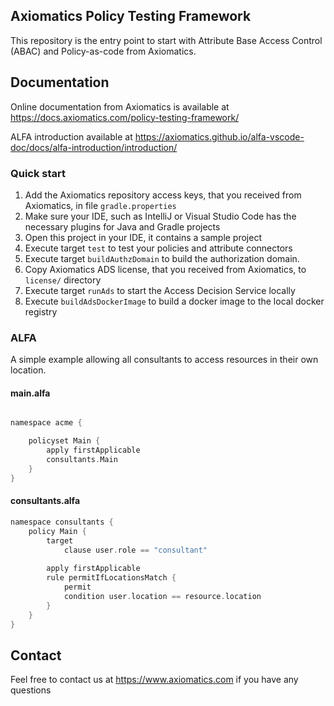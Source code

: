 ## Axiomatics Policy Testing Framework

This repository is the entry point to start with Attribute Base Access Control (ABAC) and Policy-as-code from Axiomatics.

## Documentation

Online documentation from Axiomatics is available at https://docs.axiomatics.com/policy-testing-framework/

ALFA introduction available at https://axiomatics.github.io/alfa-vscode-doc/docs/alfa-introduction/introduction/

### Quick start

1. Add the Axiomatics repository access keys, that you received from Axiomatics, in file `gradle.properties`
2. Make sure your IDE, such as IntelliJ or Visual Studio Code has the necessary plugins for Java and Gradle projects
3. Open this project in your IDE, it contains a sample project
4. Execute target `test` to test your policies and attribute connectors
5. Execute target `buildAuthzDomain` to build the authorization domain.
6. Copy Axiomatics ADS license, that you received from Axiomatics, to `license/` directory
7. Execute target `runAds` to start the Access Decision Service locally
8. Execute `buildAdsDockerImage` to build a docker image to the local docker registry


### ALFA
A simple example allowing all consultants to access resources in their own location.

#### main.alfa
```groovy 

namespace acme {

    policyset Main {
        apply firstApplicable
        consultants.Main
    }
}

```

#### consultants.alfa
```groovy
namespace consultants {
    policy Main {
        target
            clause user.role == "consultant"
        
        apply firstApplicable
        rule permitIfLocationsMatch {
            permit
            condition user.location == resource.location
        }
    }
}
```
## Contact
Feel free to contact us at https://www.axiomatics.com if you have any questions
